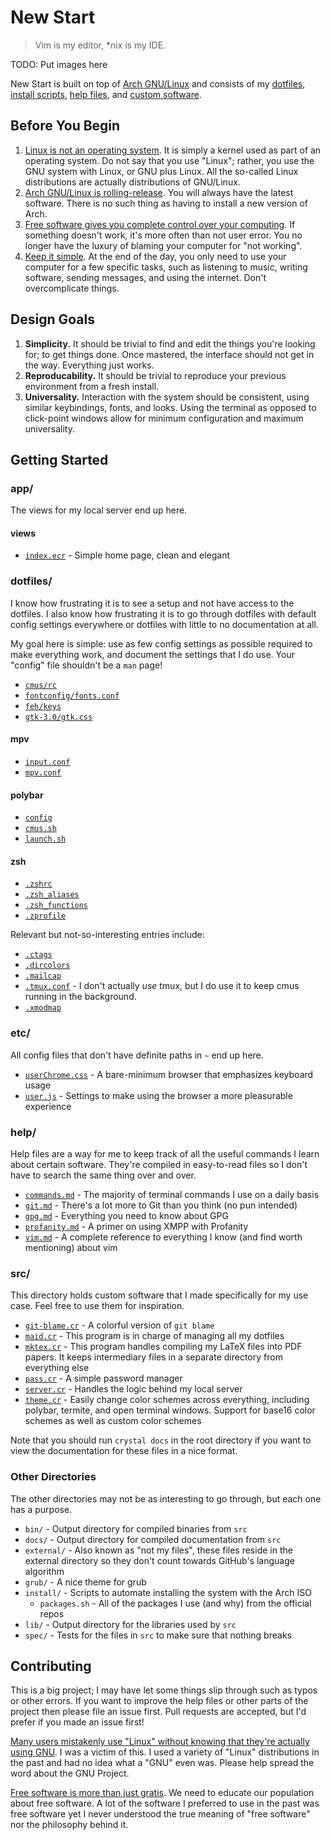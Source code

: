 # New Start

> Vim is my editor, \*nix is my IDE.

TODO: Put images here

New Start is built on top of [Arch GNU/Linux](https://www.archlinux.org/) and consists of my [dotfiles](dotfiles/), [install scripts](install/), [help files](help/), and [custom software](src/).

## Before You Begin

1. [Linux is not an operating system](https://www.gnu.org/gnu/linux-and-gnu.html). It is simply a kernel used as part of an operating system. Do not say that you use "Linux"; rather, you use the GNU system with Linux, or GNU plus Linux. All the so-called Linux distributions are actually distributions of GNU/Linux.
2. [Arch GNU/Linux is rolling-release](https://wiki.archlinux.org/index.php/Arch_Linux). You will always have the latest software. There is no such thing as having to install a new version of Arch.
3. [Free software gives you complete control over your computing](https://www.gnu.org/philosophy/free-sw.html). If something doesn't work, it's more often than not user error. You no longer have the luxury of blaming your computer for "not working".
4. [Keep it simple](https://en.wikipedia.org/wiki/KISS_principle). At the end of the day, you only need to use your computer for a few specific tasks, such as listening to music, writing software, sending messages, and using the internet. Don't overcomplicate things.

## Design Goals

1. **Simplicity.** It should be trivial to find and edit the things you're looking for; to get things done. Once mastered, the interface should not get in the way. Everything just works.
2. **Reproducability.** It should be trivial to reproduce your previous environment from a fresh install.
3. **Universality.** Interaction with the system should be consistent, using similar keybindings, fonts, and looks. Using the terminal as opposed to click-point windows allow for minimum configuration and maximum universality.

## Getting Started

### app/

The views for my local server end up here.

#### views

- [`index.ecr`](app/views/index.ecr) - Simple home page, clean and elegant

### dotfiles/

I know how frustrating it is to see a setup and not have access to the dotfiles. I also know how frustrating it is to go through dotfiles with default config settings everywhere or dotfiles with little to no documentation at all.

My goal here is simple: use as few config settings as possible required to make everything work, and document the settings that I do use. Your "config" file shouldn't be a `man` page!

- [`cmus/rc`](dotfiles/.config/cmus/rc)
- [`fontconfig/fonts.conf`](dotfiles/.config/fontconfig/fonts.conf)
- [`feh/keys`](dotfiles/.config/feh/keys)
- [`gtk-3.0/gtk.css`](dotfiles/.config/gtk-3.0/gtk.css)

#### mpv

- [`input.conf`](dotfiles/.config/mpv/input.conf)
- [`mpv.conf`](dotfiles/.config/mpv/mpv.conf)

#### polybar

- [`config`](dotfiles/.config/polybar/config)
- [`cmus.sh`](dotfiles/.config/polybar/cmus.sh)
- [`launch.sh`](dotfiles/.config/polybar/launch.sh)

#### zsh

- [`.zshrc`](dotfiles/.zshrc)
- [`.zsh_aliases`](dotfiles/.zsh_aliases)
- [`.zsh_functions`](dotfiles/.zsh_functions)
- [`.zprofile`](dotfiles/.zprofile)

Relevant but not-so-interesting entries include:

- [`.ctags`](dotfiles/.ctags)
- [`.dircolors`](dotfiles/.dircolors)
- [`.mailcap`](dotfiles/.mailcap)
- [`.tmux.conf`](dotfiles/.tmux.conf) - I don't actually *use* tmux, but I do use it to keep cmus running in the background.
- [`.xmodmap`](dotfiles/.xmodmap)

### etc/

All config files that don't have definite paths in `~` end up here.

- [`userChrome.css`](etc/userChrome.css) - A bare-minimum browser that emphasizes keyboard usage
- [`user.js`](etc/user.js) - Settings to make using the browser a more pleasurable experience

### help/

Help files are a way for me to keep track of all the useful commands I learn about certain software. They're compiled in easy-to-read files so I don't have to search the same thing over and over.

- [`commands.md`](help/commands.md) - The majority of terminal commands I use on a daily basis
- [`git.md`](help/git.md) - There's a lot more to Git than you think (no pun intended)
- [`gpg.md`](help/gpg.md) - Everything you need to know about GPG
- [`profanity.md`](help/profanity.md) - A primer on using XMPP with Profanity
- [`vim.md`](help/vim.md) - A complete reference to everything I know (and find worth mentioning) about vim

### src/

This directory holds custom software that I made specifically for my use case. Feel free to use them for inspiration.

- [`git-blame.cr`](src/git-blame.cr) - A colorful version of `git blame`
- [`maid.cr`](src/maid.cr) - This program is in charge of managing all my dotfiles
- [`mktex.cr`](src/mktex.cr) - This program handles compiling my LaTeX files into PDF papers. It keeps intermediary files in a separate directory from everything else
- [`pass.cr`](src/pass.cr) - A simple password manager
- [`server.cr`](src/server.cr) - Handles the logic behind my local server
- [`theme.cr`](src/theme.cr) - Easily change color schemes across everything, including polybar, termite, and open terminal windows. Support for base16 color schemes as well as custom color schemes

Note that you should run `crystal docs` in the root directory if you want to view the documentation for these files in a nice format.

### Other Directories

The other directories may not be as interesting to go through, but each one has a purpose.

- `bin/` - Output directory for compiled binaries from `src`
- `docs/` - Output directory for compiled documentation from `src`
- `external/` - Also known as "not my files", these files reside in the external directory so they don't count towards GitHub's language algorithm
- `grub/` - A nice theme for grub
- `install/` - Scripts to automate installing the system with the Arch ISO
    - `packages.sh` - All of the packages I use (and why) from the official repos
- `lib/` - Output directory for the libraries used by `src`
- `spec/` - Tests for the files in `src` to make sure that nothing breaks

## Contributing

This is a big project; I may have let some things slip through such as typos or other errors. If you want to improve the help files or other parts of the project then please file an issue first. Pull requests are accepted, but I'd prefer if you made an issue first!

[Many users mistakenly use "Linux" without knowing that they're actually using GNU](https://www.gnu.org/gnu/gnu-users-never-heard-of-gnu.html). I was a victim of this. I used a variety of "Linux" distributions in the past and had no idea what a "GNU" even was. Please help spread the word about the GNU Project.

[Free software is more than just gratis](#). We need to educate our population about free software. A lot of the software I preferred to use in the past was free software yet I never understood the true meaning of "free software" nor the philosophy behind it.
